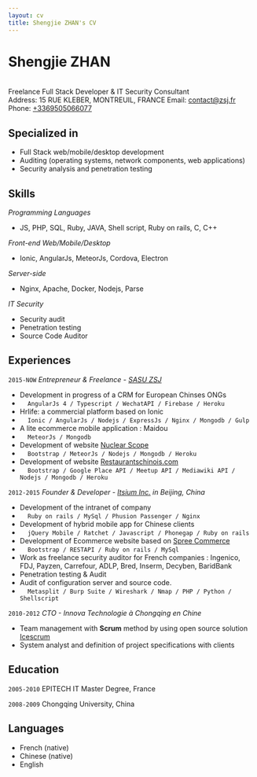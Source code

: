 ```yaml
---
layout: cv
title: Shengjie ZHAN's CV
---
```

# Shengjie ZHAN
<br>
Freelance Full Stack Developer & IT Security Consultant

<div id="webaddress">
Address: 15 RUE KLEBER, MONTREUIL, FRANCE
Email: <a href="contact@zsj.fr">contact@zsj.fr</a> <br>
Phone: <a href="tel:+3369505066077">+3369505066077</a>
</div>

## Specialized in

* Full Stack web/mobile/desktop development
* Auditing (operating systems, network components, web applications)
* Security analysis and penetration testing


## Skills

_Programming Languages_
* JS, PHP, SQL, Ruby, JAVA, Shell script, Ruby on rails, C, C++

_Front-end Web/Mobile/Desktop_
* Ionic, AngularJs, MeteorJs, Cordova, Electron

_Server-side_
* Nginx, Apache, Docker, Nodejs, Parse 

_IT Security_
* Security audit
* Penetration testing
* Source Code Auditor


## Experiences


`2015-NOW`
_Entrepreneur & Freelance - [SASU ZSJ](http://zsj.fr)_

* Development in progress of a CRM for European Chinses ONGs 
* &nbsp;&nbsp;&nbsp;&nbsp;`AngularJs 4 / Typescript / WechatAPI / Firebase / Heroku`
* Hrlife: a commercial platform based on Ionic
* &nbsp;&nbsp;&nbsp;&nbsp;`Ionic / AngularJs / Nodejs / ExpressJs / Nginx / Mongodb / Gulp`
* A lite ecommerce mobile application : Maidou 
* &nbsp;&nbsp;&nbsp;&nbsp;`MeteorJs / Mongodb`
* Development of website [Nuclear Scope](http://www.nuclearscope.com)
* &nbsp;&nbsp;&nbsp;&nbsp;`Bootstrap / MeteorJs / Nodejs / Mongodb / Heroku`
* Development of website [Restaurantschinois.com](http://www.restaurantschinois.com) 
* &nbsp;&nbsp;&nbsp;&nbsp;`Bootstrap / Google Place API / Meetup API / Mediawiki API / Nodejs / Mongodb / Heroku`


`2012-2015`
_Founder & Developer - [Itsium Inc.](http://itsium.cn/) in Beijing, China_
* Development of the intranet of company 
* &nbsp;&nbsp;&nbsp;&nbsp;`Ruby on rails / MySql / Phusion Passenger / Nginx`
* Development of hybrid mobile app for Chinese clients
* &nbsp;&nbsp;&nbsp;&nbsp;`jQuery Mobile / Ratchet / Javascript / Phonegap / Ruby on rails`
* Development of Ecommerce website based on [Spree Commerce](https://spreecommerce.com/)
* &nbsp;&nbsp;&nbsp;&nbsp;`Bootstrap / RESTAPI / Ruby on rails / MySql`
* Work as freelance security auditor for French companies : Ingenico, FDJ, Payzen, Carrefour, ADLP, Bred, Inserm, Decyben, BaridBank
* Penetration testing & Audit
* Audit of configuration server and source code.
* &nbsp;&nbsp;&nbsp;&nbsp;`Metasplit / Burp Suite / Wireshark / Nmap / PHP / Python / Shellscript`

`2010-2012`
_CTO - Innova Technologie à Chongqing en Chine_
* Team management with __Scrum__ method by using open source solution [Icescrum](https://www.icescrum.com/)
* System analyst and definition of project specifications with clients

## Education

`2005-2010`
EPITECH IT Master Degree, France

`2008-2009`
Chongqing University, China

## Languages

* French (native)
* Chinese (native)
* English



